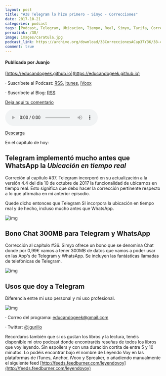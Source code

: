 ```yaml
---
layout: post
title: "#38 Telegram lo hizo primero - Simyo - Correcciones"
date: 2017-10-21
categories: podcast
tags: [Podcast, Telegram, Ubicacion, Tiempo, Real, Simyo, Tarifa, Correcciones]
permalink: /38/
image: images/caratula.jpg
podcast_link: https://archive.org/download/38CorreccionesACap37Y36/38-correcciones-a-cap-37-y-36.mp3
comment: true
---
```


#### Publicado por Juanjo

[https://educandogeek.github.io](https://educandogeek.github.io)

· Suscríbete al Podcast: [RSS](http://feeds.feedburner.com/educandogeek), [Itunes](https://itunes.apple.com/es/podcast/educando-geek/id1110060146?mt=2), [iVoox](https://www.ivoox.com/podcast-educando-geek_sq_f1289274_1.html)

· Suscríbete al Blog: [RSS](http://feeds.feedburner.com/educandogeekblog)

[Deja aquí tu comentario](https://educandogeek.github.io/38/)

<audio controls>
  <source src="{{ page.podcast_link }}" type="audio/mp3">
</audio>


[Descarga][Mp3]


En el capítulo de hoy:

## Telegram implementó mucho antes que WhatsApp la _Ubicación en tiempo real_

Correción al capítulo #37. Telegram incorporó en su actualización a la versión 4.4 del dia 10 de octubre de 2017 la funcionalidad de ubicarnos en tiempo real. Esto significa que debo hacer la corrección pertinente respecto a lo que afirmaba en mi anterior episodio.

Quede dicho entonces que Telegram SI incorpora la ubicación en tiempo real y de hecho, incluso mucho antes que WhatsApp.

![img](https://imagekit.androidphoria.com/wp-content/uploads/Ubicacion-tiempo-real-Telegram.jpg)

## Bono Chat 300MB para Telegram y WhatsApp

Corrección al capítulo #36. Simyo ofrece un bono que se denomina Chat donde por 0,99€ vamos a tener 300MB de datos que vamos a poder usar en las App's de Telegram y WhatsApp. Se incluyen las fantásticas llamadas de telefónicas de Telegram.

![img](https://i.imgur.com/GaQnAnR.png)

## Usos que doy a Telegram

Diferencia entre mi uso personal y mi uso profesional.

![img](https://lascebrassalen.com/wp-content/uploads/2017/10/BitlioTelegramSupport.png)


· Correo del programa: [educandogeek@gmail.com](mailto:educandogeek@gmail.com)

· Twitter: [@jgurillo](https://twitter.com/jgurillo)

Recordaros también que si os gustan los libros y la lectura, tenéis disponible mi otro podcast donde encontraréis reseñas de todos los libros que voy leyendo. Sin espoilers y con una duración cortita de entre 5 y 10 minutos. Lo podéis encontrar bajo el nombre de Leyendo Voy en las plataformas de iTunes, Anchor, iVoox y Spreaker, o añadiendo manualmente el siguiente feed [http://feeds.feedburner.com/leyendovoy](http://feeds.feedburner.com/leyendovoy)



[Mp3]: https://archive.org/download/38CorreccionesACap37Y36/38-correcciones-a-cap-37-y-36.mp3